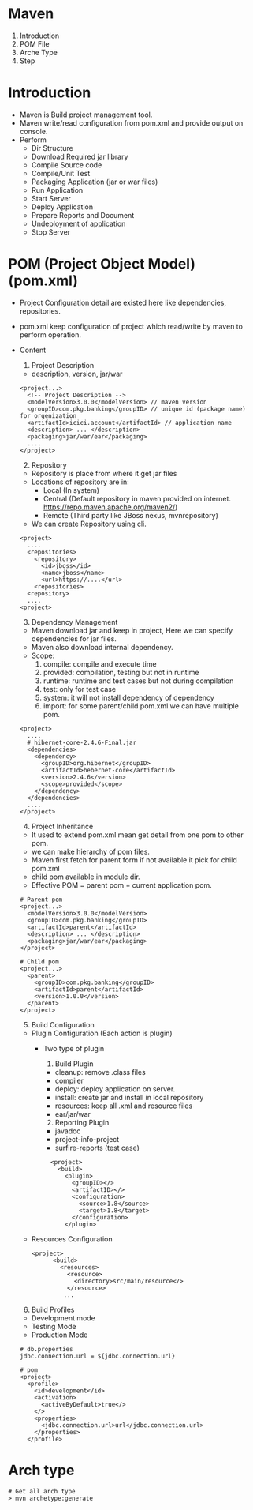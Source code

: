 # Maven
1. Introduction
2. POM File
3. Arche Type
4. Step

# Introduction
  - Maven is Build project management tool.
  - Maven write/read configuration from pom.xml and provide output on console.
  - Perform
    - Dir Structure
    - Download Required jar library
    - Compile Source code
    - Compile/Unit Test
    - Packaging Application (jar or war files)
    - Run Application
    - Start Server
    - Deploy Application
    - Prepare Reports and Document
    - Undeployment of application
    - Stop Server

# POM (Project Object Model) (pom.xml)
  - Project Configuration detail are existed here like dependencies, repositories.
  - pom.xml keep configuration of project which read/write by maven to perform operation.
  - Content
    1. Project Description
      - description, version, jar/war
      ```
      <project...>
        <!-- Project Description -->
        <modelVersion>3.0.0</modelVersion> // maven version
        <groupID>com.pkg.banking</groupID> // unique id (package name) for orgenization
        <artifactId>icici.account</artifactId> // application name
        <description> ... </description>
        <packaging>jar/war/ear</packaging>
        ....
      </project>
      ```
    2. Repository
      - Repository is place from where it get jar files
      - Locations of repository are in:
        - Local (In system)
        - Central (Default repository in maven provided on internet. https://repo.maven.apache.org/maven2/)
        - Remote (Third party like JBoss nexus, mvnrepository)
      - We can create Repository using cli.
      ```
      <project>
        ....
        <repositories>
          <repository>
            <id>jboss</id>
            <name>jboss</name>
            <url>https://....</url>
          <repositories>
        <repository>
        ....
      <project>
      ```

    3. Dependency Management
      - Maven download jar and keep in project, Here we can specify dependencies for jar files.
      - Maven also download internal dependency.
      - Scope:
        1. compile: compile and execute time
        2. provided: compilation, testing but not in runtime
        3. runtime: runtime and test cases but not during compilation
        4. test: only for test case
        5. system: it will not install dependency of dependency
        6. import: for some parent/child pom.xml we can have multiple pom.
      ```
      <project>
        ....
        # hibernet-core-2.4.6-Final.jar
        <dependencies>
          <dependency>
            <groupID>org.hibernet</groupID>
            <artifactId>hebernet-core</artifactId>
            <version>2.4.6</version>
            <scope>provided</scope>
          </dependency>
        </dependencies>
        ....
      </project>
      ```

    4. Project Inheritance
      - It used to extend pom.xml mean get detail from one pom to other pom.
      - we can make hierarchy of pom files.
      - Maven first fetch for parent form if not available it pick for child pom.xml
      - child pom available in module dir.
      - Effective POM = parent pom + current application pom.
      ```
      # Parent pom
      <project...>
        <modelVersion>3.0.0</modelVersion>
        <groupID>com.pkg.banking</groupID>
        <artifactId>parent</artifactId>
        <description> ... </description>
        <packaging>jar/war/ear</packaging>
      </project>

      # Child pom
      <project...>
        <parent>
          <groupID>com.pkg.banking</groupID>
          <artifactId>parent</artifactId>
          <version>1.0.0</version>
        </parent>
      </project>
      ```

    5. Build Configuration
      - Plugin Configuration (Each action is plugin)
        - Two type of plugin
          1. Build Plugin
            - cleanup: remove .class files
            - compiler
            - deploy: deploy application on server.
            - install: create jar and install in local repository
            - resources: keep all .xml and resource files
            - ear/jar/war
          2. Reporting Plugin
            - javadoc
            - project-info-project
            - surfire-reports (test case)

          ```
            <project>
              <build>
                <plugin>
                  <groupID></>
                  <artifactID></>
                  <configuration>
                    <source>1.8</source>
                    <target>1.8</target>
                  </configuration>
                </plugin>
          ```
      - Resources Configuration
        ```
        <project>
              <build>
                <resources>
                  <resource>
                    <directory>src/main/resource</>
                  </resource>
                 ...
          ```
    6. Build Profiles
      - Development mode
      - Testing Mode
      - Production Mode
      ```
      # db.properties
      jdbc.connection.url = ${jdbc.connection.url}

      # pom
      <project>
        <profile>
          <id>development</id>
          <activation>
            <activeByDefault>true</>
          </>
          <properties>
            <jdbc.connection.url>url</jdbc.connection.url>
          </properties>
        </profile>
      ```

# Arch type
```
# Get all arch type
> mvn archetype:generate
```
